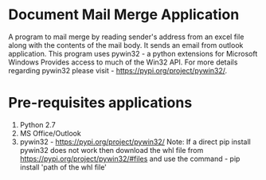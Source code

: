 # Document Mail Merge Application
A program to mail merge by reading sender's address from an excel file along with the contents of the mail body. It sends an email from outlook application. This program uses pywin32 - a python extensions for Microsoft Windows Provides access to much of the Win32 API. For more details regarding pywin32 please visit - https://pypi.org/project/pywin32/.

# Pre-requisites applications
1. Python 2.7
2. MS Office/Outlook
3. pywin32 - https://pypi.org/project/pywin32/
Note: If a direct pip install pywin32 does not work then download the whl file from https://pypi.org/project/pywin32/#files and use the command - pip install 'path of the whl file'
